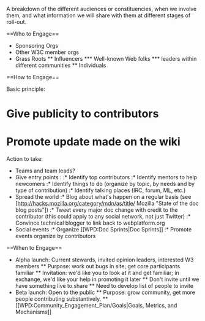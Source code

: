 A breakdown of the different audiences or constituencies, when we involve them, and what information we will share with them at different stages of roll-out.

==Who to Engage==
* Sponsoring Orgs
* Other W3C member orgs
* Grass Roots
** Influencers
*** Well-known Web folks
*** leaders within different communities
** Individuals

==How to Engage==

Basic principle:
# Give publicity to contributors
# Promote update made on the wiki

Action to take:
* Teams and team leads?
* Give entry points :
:* Identify top contributors
:* Identify mentors to help newcomers
:* Identify things to do (organize by topic, by needs and by type of contribution)
:* Identify talking places (IRC, forum, ML, etc.)
* Spread the world
:* Blog about what's happen on a regular basis (see [http://hacks.mozilla.org/category/mdn/as/title/ Mozilla "State of the doc blog posts"]) 
:* Tweet every major doc change with credit to the contributor (this could apply to any social network, not just Twitter)
:* Convince technical blogger to link back to webplatform.org
* Social events
:* Organize [[WPD:Doc Sprints|Doc Sprints]]
:* Promote events organize by contributors

==When to Engage==

* Alpha launch: Current stewards, invited opinion leaders, interested W3 members
** Purpose: work out bugs in site; get core participants familiar
** Invitation: we'd like you to look at it and get familiar; in exchange, we'd like your help in promoting it later
** Don't invite until we have something live to share
** Need to develop list of people to invite
* Beta launch: Open to the public 
** Purpose: grow community, get more people contributing substantively.
** [[WPD:Community_Engagement_Plan/Goals|Goals, Metrics, and Mechanisms]]